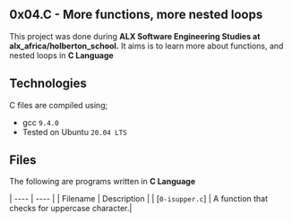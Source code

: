 0x04.C - More functions, more nested loops
  -------------------
This project was done during **ALX Software Engineering Studies at alx_africa/holberton_school.** It aims is to learn more about functions, and nested loops in **C Language**

Technologies
  -----------------
C files are compiled using;
 - gcc `9.4.0`
 - Tested on Ubuntu `20.04 LTS`

Files
  -------------------
The following are programs written in **C Language**

| ---- | ---- |
| Filename | Description |
| [`0-isupper.c`] | A function that checks for uppercase character.|

